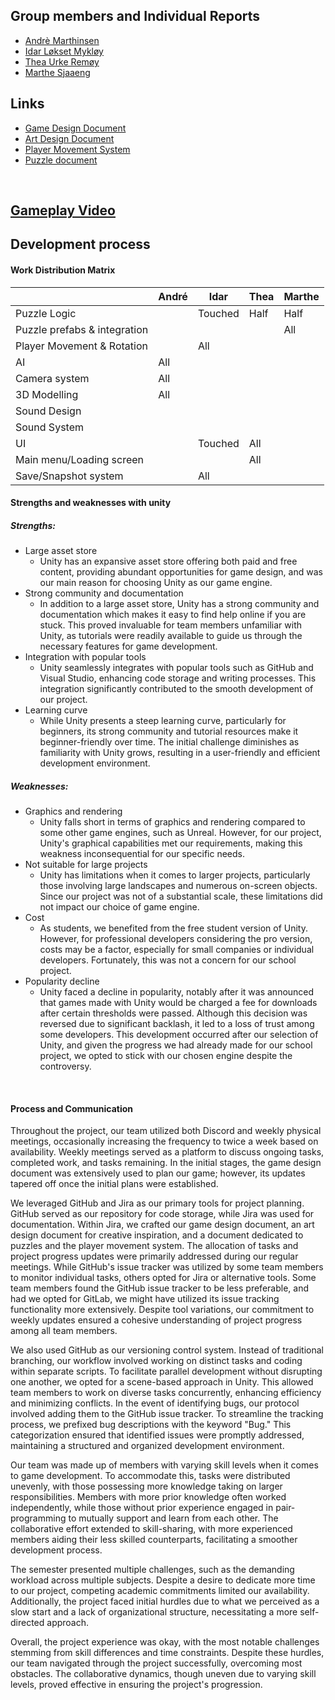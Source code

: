 ## Group members and Individual Reports
- [Andrè Marthinsen](Reports/André.md)
- [Idar Løkset Mykløy](Reports/Idar.md)
- [Thea Urke Remøy](Reports/Thea.md)
- [Marthe Sjaaeng](Reports/Marthe.md)

## Links
- [Game Design Document](https://mousedevs.atlassian.net/wiki/spaces/GP/pages/393429/Game+Design+Document) <br>
- [Art Design Document](https://mousedevs.atlassian.net/wiki/spaces/GP/pages/884737/Art+Design+Document) <br>
- [Player Movement System](https://mousedevs.atlassian.net/wiki/spaces/GP/pages/3833857/PlayerMovementSystem) <br>
- [Puzzle document](https://mousedevs.atlassian.net/wiki/spaces/GP/pages/2654209/Puzzles) <br>

<br>

## [Gameplay Video]()

## Development process

#### Work Distribution Matrix

| | André | Idar | Thea | Marthe |
|----|----|----|----|----|
|Puzzle Logic| | Touched | Half | Half | 
|Puzzle prefabs & integration| | | | All |  
|Player Movement & Rotation| | All | | | 
|AI| All | | | | 
|Camera system| All | | | | 
|3D Modelling| All | | | | 
|Sound Design| | | | | 
|Sound System| | | | | 
|UI| | Touched | All | | 
|Main menu/Loading screen| | | All | | 
|Save/Snapshot system| | All | | |

#### Strengths and weaknesses with unity
##### Strengths:
- Large asset store
   - Unity has an expansive asset store offering both paid and free content, providing abundant opportunities for game design, and was our main reason for choosing Unity as our game engine.
- Strong community and documentation
    - In addition to a large asset store, Unity has a strong community and documentation which makes it easy to find help online if you are stuck. This proved invaluable for team members unfamiliar with Unity, as tutorials were readily available to guide us through the necessary features for game development.
- Integration with popular tools
    - Unity seamlessly integrates with popular tools such as GitHub and Visual Studio, enhancing code storage and writing processes. This integration significantly contributed to the smooth development of our project.
- Learning curve
    - While Unity presents a steep learning curve, particularly for beginners, its strong community and tutorial resources make it beginner-friendly over time. The initial challenge diminishes as familiarity with Unity grows, resulting in a user-friendly and efficient development environment.

##### Weaknesses:
- Graphics and rendering
   - Unity falls short in terms of graphics and rendering compared to some other game engines, such as Unreal. However, for our project, Unity's graphical capabilities met our requirements, making this weakness inconsequential for our specific needs.
- Not suitable for large projects
   - Unity has limitations when it comes to larger projects, particularly those involving large landscapes and numerous on-screen objects. Since our project was not of a substantial scale, these limitations did not impact our choice of game engine.
- Cost
    - As students, we benefited from the free student version of Unity. However, for professional developers considering the pro version, costs may be a factor, especially for small companies or individual developers. Fortunately, this was not a concern for our school project.
- Popularity decline
   - Unity faced a decline in popularity, notably after it was announced that games made with Unity would be charged a fee for downloads after certain thresholds were passed. Although this decision was reversed due to significant backlash, it led to a loss of trust among some developers. This development occurred after our selection of Unity, and given the progress we had already made for our school project, we opted to stick with our chosen engine despite the controversy.

<br>

#### Process and Communication
Throughout the project, our team utilized both Discord and weekly physical meetings, occasionally increasing the frequency to twice a week based on availability. Weekly meetings served as a platform to discuss ongoing tasks, completed work, and tasks remaining. In the initial stages, the game design document was extensively used to plan our game; however, its updates tapered off once the initial plans were established.

We leveraged GitHub and Jira as our primary tools for project planning. GitHub served as our repository for code storage, while Jira was used for documentation. Within Jira, we crafted our game design document, an art design document for creative inspiration, and a document dedicated to puzzles and the player movement system. The allocation of tasks and project progress updates were primarily addressed during our regular meetings. While GitHub's issue tracker was utilized by some team members to monitor individual tasks, others opted for Jira or alternative tools. Some team members found the GitHub issue tracker to be less preferable, and had we opted for GitLab, we might have utilized its issue tracking functionality more extensively. Despite tool variations, our commitment to weekly updates ensured a cohesive understanding of project progress among all team members.

We also used GitHub as our versioning control system. Instead of traditional branching, our workflow involved working on distinct tasks and coding within separate scripts. To facilitate parallel development without disrupting one another, we opted for a scene-based approach in Unity. This allowed team members to work on diverse tasks concurrently, enhancing efficiency and minimizing conflicts. In the event of identifying bugs, our protocol involved adding them to the GitHub issue tracker. To streamline the tracking process, we prefixed bug descriptions with the keyword "Bug." This categorization ensured that identified issues were promptly addressed, maintaining a structured and organized development environment.

Our team was made up of members with varying skill levels when it comes to game development. To accommodate this, tasks were distributed unevenly, with those possessing more knowledge taking on larger responsibilities. Members with more prior knowledge often worked independently, while those without prior experience engaged in pair-programming to mutually support and learn from each other. The collaborative effort extended to skill-sharing, with more experienced members aiding their less skilled counterparts, facilitating a smoother development process.

The semester presented multiple challenges, such as the demanding workload across multiple subjects. Despite a desire to dedicate more time to our project, competing academic commitments limited our availability. Additionally, the project faced initial hurdles due to what we perceived as a slow start and a lack of organizational structure, necessitating a more self-directed approach.

Overall, the project experience was okay, with the most notable challenges stemming from skill differences and time constraints. Despite these hurdles, our team navigated through the project successfully, overcoming most obstacles. The collaborative dynamics, though uneven due to varying skill levels, proved effective in ensuring the project's progression.

